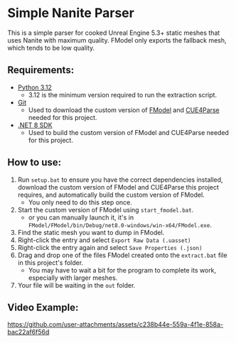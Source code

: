 # Simple Nanite Parser
This is a simple parser for cooked Unreal Engine 5.3+ static meshes that uses Nanite with maximum quality. FModel only exports the fallback mesh, which tends to be low quality.

## Requirements:
- [Python 3.12](https://www.python.org/downloads/release/python-31210/)
    - 3.12 is the minimum version required to run the extraction script.
- [Git](https://github.com/git-guides/install-git)
    - Used to download the custom version of [FModel](https://github.com/C0bra5/FModel/tree/nanite-patch-stable) and [CUE4Parse](https://github.com/C0bra5/CUE4Parse/tree/nanite-patch-stable) needed for this project.
- [.NET 8 SDK](https://dotnet.microsoft.com/en-us/download/dotnet/8.0)
    - Used to build the custom version of FModel and CUE4Parse needed for this project.

## How to use:
1. Run `setup.bat` to ensure you have the correct dependencies installed, download the custom version of FModel and CUE4Parse this project requires, and automatically build the custom version of FModel.
    - You only need to do this step once.
2. Start the custom version of FModel using `start_fmodel.bat`.
    - or you can manually launch it, it's in `FModel/FModel/bin/Debug/net8.0-windows/win-x64/FModel.exe`.
3. Find the static mesh you want to dump in FModel.
4. Right-click the entry and select `Export Raw Data (.uasset)`
5. Right-click the entry again and select `Save Properties (.json)`
6. Drag and drop one of the files FModel created onto the `extract.bat` file in this project's folder.
    - You may have to wait a bit for the program to complete its work, especially with larger meshes.
8. Your file will be waiting in the `out` folder.

## Video Example:

https://github.com/user-attachments/assets/c238b44e-559a-4f1e-858a-bac22af6f56d
